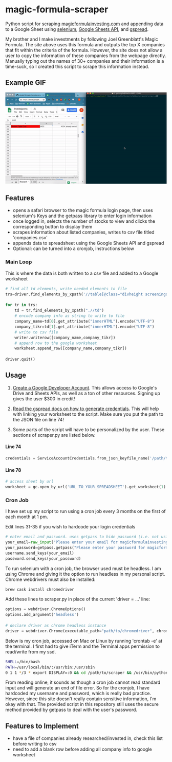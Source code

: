 # magic-formula-scraper

Python script for scraping [magicformulainvesting.com](https://www.magicformulainvesting.com/) and appending data to a Google Sheet using [selenium](https://www.seleniumhq.org/), [Google Sheets API](https://developers.google.com/sheets/api/), and [gspread](https://gspread.readthedocs.io/en/latest/).

My brother and I make investments by following Joel Greenblatt's Magic Formula.
The site above uses this formula and outputs the top X companies that fit within
the criteria of the formula. However, the site does not allow a user to copy the information of
these companies from the webpage directly. Manually typing out the names of 30+ companies and their information
is a time-suck, so I created this script to scrape this information instead.

Example GIF
------
![](scrape.gif)

Features
------
+ opens a safari browser to the magic formula login page, then uses selenium's Keys and the getpass library to enter login information
+ once logged in, selects the number of stocks to view and clicks the corresponding button to display them
+ scrapes information about listed companies, writes to csv file titled 'companies.csv'
+ appends data to spreadsheet using the Google Sheets API and gspread 
+ Optional: can be turned into a cronjob, instructions below

### Main Loop
This is where the data is both written to a csv file and added to a Google worksheet
```python
# find all td elements, write needed elements to file
trs=driver.find_elements_by_xpath('//table[@class="divheight screeningdata"]/tbody/tr')

for tr in trs:
    td = tr.find_elements_by_xpath(".//td")
    # encode company info as string to write to file
    company_name=td[0].get_attribute("innerHTML").encode("UTF-8")
    company_tikr=td[1].get_attribute("innerHTML").encode("UTF-8")
    # write to csv file
    writer.writerow([company_name,company_tikr])
    # append row to the google worksheet
    worksheet.append_row([company_name,company_tikr]) 

driver.quit()
```

Usage
------
1. [Create a Google Developer Account](https://console.developers.google.com/). This allows access to Google's Drive and Sheets APIs, as well as a ton of other resources. Signing up gives the user $300 in credit!

2. [Read the gspread docs on how to generate credentials](https://gspread.readthedocs.io/en/latest/oauth2.html). This will help with linking your worksheet to the script. Make sure you put the path to the JSON file on line 74!

3. Some parts of the script will have to be personalized by the user. These sections of scraper.py are listed below.

#### Line 74
```python
credentials = ServiceAccountCredentials.from_json_keyfile_name('/path/to/your/credentials', scope)
```

#### Line 78
```python
# access sheet by url
worksheet = gc.open_by_url('URL_TO_YOUR_SPREADSHEET').get_worksheet(1) # worksheet number
```

### Cron Job

I have set up my script to run using a cron job every 3 months on the first of each month at 1 pm. 

Edit lines 31-35 if you wish to hardcode your login credentials

```python
# enter email and password. uses getpass to hide password (i.e. not using plaintext)
your_email=raw_input("Please enter your email for magicformulainvesting.com: ")
your_password=getpass.getpass("Please enter your password for magicformulainvesting.com: ")
username.send_keys(your_email)
password.send_keys(your_password)
```

To run selenium with a cron job, the browser used must be headless. I am using Chrome and giving it the option to run headless in my personal script. Chrome webdrivers must also be installed:

```sh
brew cask install chromedriver
```

Add these lines to scraper.py in place of the current 'driver = ...' line:

```python
options = webdriver.ChromeOptions()
options.add_argument('headless')

# declare driver as chrome headless instance
driver = webdriver.Chrome(executable_path="path/to/chromedriver", chrome_options=options)
```

Below is my cron job, accessed on Mac or Linux by running 'crontab -e' at the terminal. I first had to give iTerm and the Terminal apps permission to read/write from my ssd.

```bash
SHELL=/bin/bash
PATH=/usr/local/bin/:/usr/bin:/usr/sbin
0 1 1 */3 * export DISPLAY=:0 && cd /path/to/scraper && /usr/bin/python scraper.py
```

From reading online, it sounds as though a cron job cannot read standard input and will generate an end of file error. So for the cronjob, I have hardcoded my username and password, which is really bad practice. However, since this site doesn't really contain sensitive information, I'm okay with that. The provided script in this repository still uses the secure method provided by getpass to deal with the user's password.

Features to Implement
------
+ have a file of companies already researched/invested in, check this list before writing to csv
+ need to add a blank row before adding all company info to google worksheet
